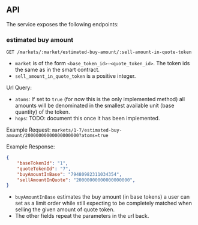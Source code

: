 ## API

The service exposes the following endpoints:

### estimated buy amount

`GET /markets/:market/estimated-buy-amount/:sell-amount-in-quote-token`

* `market` is of the form `<base_token_id>-<quote_token_id>`. The token ids the same as in the smart contract.
* `sell_amount_in_quote_token` is a positive integer.

Url Query:
* `atoms`: If set to `true` (for now this is the only implemented method) all amounts will be denominated in the smallest available unit (base quantity) of the token.
* `hops`: TODO: document this once it has been implemented.

Example Request: `markets/1-7/estimated-buy-amount/20000000000000000000?atoms=true`

Example Response:

```json
{
    "baseTokenId": "1",
    "quoteTokenId": "7",
    "buyAmountInBase": "79480982311034354",
    "sellAmountInQuote": "20000000000000000000",
}
```

* `buyAmountInBase` estimates the buy amount (in base tokens) a user can set as a limit order while still expecting to be completely matched when selling the given amount of quote token.
* The other fields repeat the parameters in the url back.
